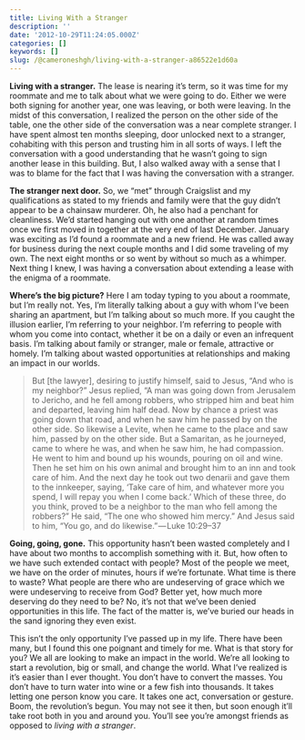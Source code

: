 ```yaml
---
title: Living With a Stranger
description: ''
date: '2012-10-29T11:24:05.000Z'
categories: []
keywords: []
slug: /@cameroneshgh/living-with-a-stranger-a86522e1d60a
---
```


**Living with a stranger.** The lease is nearing it’s term, so it was time for my roommate and me to talk about what we were going to do. Either we were both signing for another year, one was leaving, or both were leaving. In the midst of this conversation, I realized the person on the other side of the table, one the other side of the conversation was a near complete stranger. I have spent almost ten months sleeping, door unlocked next to a stranger, cohabiting with this person and trusting him in all sorts of ways. I left the conversation with a good understanding that he wasn’t going to sign another lease in this building. But, I also walked away with a sense that I was to blame for the fact that I was having the conversation with a stranger.

**The stranger next door.** So, we “met” through Craigslist and my qualifications as stated to my friends and family were that the guy didn’t appear to be a chainsaw murderer. Oh, he also had a penchant for cleanliness. We’d started hanging out with one another at random times once we first moved in together at the very end of last December. January was exciting as I’d found a roommate and a new friend. He was called away for business during the next couple months and I did some traveling of my own. The next eight months or so went by without so much as a whimper. Next thing I knew, I was having a conversation about extending a lease with the enigma of a roommate.

**Where’s the big picture?** Here I am today typing to you about a roommate, but I’m really not. Yes, I’m literally talking about a guy with whom I’ve been sharing an apartment, but I’m talking about so much more. If you caught the illusion earlier, I’m referring to your neighbor. I’m referring to people with whom you come into contact, whether it be on a daily or even an infrequent basis. I’m talking about family or stranger, male or female, attractive or homely. I’m talking about wasted opportunities at relationships and making an impact in our worlds.

> But \[the lawyer\], desiring to justify himself, said to Jesus, “And who is my neighbor?” Jesus replied, “A man was going down from Jerusalem to Jericho, and he fell among robbers, who stripped him and beat him and departed, leaving him half dead. Now by chance a priest was going down that road, and when he saw him he passed by on the other side. So likewise a Levite, when he came to the place and saw him, passed by on the other side. But a Samaritan, as he journeyed, came to where he was, and when he saw him, he had compassion. He went to him and bound up his wounds, pouring on oil and wine. Then he set him on his own animal and brought him to an inn and took care of him. And the next day he took out two denarii and gave them to the innkeeper, saying, ‘Take care of him, and whatever more you spend, I will repay you when I come back.’ Which of these three, do you think, proved to be a neighbor to the man who fell among the robbers?” He said, “The one who showed him mercy.” And Jesus said to him, “You go, and do likewise.” — Luke 10:29–37

**Going, going, gone.** This opportunity hasn’t been wasted completely and I have about two months to accomplish something with it. But, how often to we have such extended contact with people? Most of the people we meet, we have on the order of minutes, hours if we’re fortunate. What time is there to waste? What people are there who are undeserving of grace which we were undeserving to receive from God? Better yet, how much more deserving do they need to be? No, it’s not that we’ve been denied opportunities in this life. The fact of the matter is, we’ve buried our heads in the sand ignoring they even exist.

This isn’t the only opportunity I’ve passed up in my life. There have been many, but I found this one poignant and timely for me. What is that story for you? We all are looking to make an impact in the world. We’re all looking to start a revolution, big or small, and change the world. What I’ve realized is it’s easier than I ever thought. You don’t have to convert the masses. You don’t have to turn water into wine or a few fish into thousands. It takes letting one person know you care. It takes one act, conversation or gesture. Boom, the revolution’s begun. You may not see it then, but soon enough it’ll take root both in you and around you. You’ll see you’re amongst friends as opposed to _living with a stranger_.